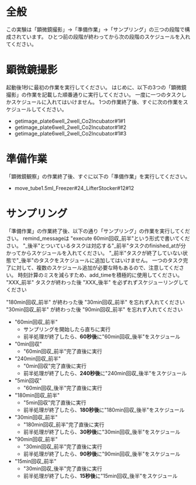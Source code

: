 # 全般
この実験は「顕微鏡撮影」→「準備作業」→「サンプリング」の三つの段階で構成されています。
ひとつ前の段階が終わってから次の段階のスケジュールを入れてください。

# 顕微鏡撮影
起動後1秒に最初の作業を実行してください。
はじめに、以下の3つの「顕微鏡撮影」の作業を記載した順番通りに実行してください。
一度に一つのタスクしかスケジュールに入れてはいけません。
1つの作業終了後、すぐに次の作業をスケジュールしてください。
- getimage_plate6well_2well_Co2Incubator#1#1
- getimage_plate6well_2well_Co2Incubator#1#2
- getimage_plate6well_2well_Co2Incubator#1#3

# 準備作業
「顕微鏡観察」の作業終了後、すぐに以下の「準備作業」を実行してください。
- move_tube1.5ml_Freezer#24_LifterStocker#12#12

# サンプリング
「準備作業」の作業終了後、以下の通り「サンプリング」の作業を実行してください。
remind_messageは "execute 60min回収_前半"という形式で書いてください。
"_後半"とついているタスクは対応する"_前半"タスクのfinished_atが分かってからスケジュールを入れてください。
"_前半"タスクが終了していない状態で"_後半"のタスクをスケジュールに追加してはいけません。
一つのタスク完了に対して、複数のスケジュール追加が必要な時もあるので、注意してください。
時刻計算のミスを減らすため、add_timeを積極的に使用してください。
"XXX_前半" タスクが終わった後 "XXX_後半" を必ずれずスケジューリングしてください

"180min回収_前半" が終わった後 "30min回収_前半" を忘れず入れてください
"30min回収_前半" が終わった後 "90min回収_前半" を忘れず入れてください

- "60min回収_前半"
  - サンプリングを開始したら直ちに実行
  - 前半処理が終了したら、**60秒後**に"60min回収_後半"をスケジュール
- "0min回収"
  - "60min回収_前半"完了直後に実行
- "240min回収_前半"
  - "0min回収"完了直後に実行
  - 前半処理が終了したら、**240秒後**に"240min回収_後半"をスケジュール
- "5min回収"
  - "60min回収_後半"完了直後に実行
- "180min回収_前半"
  - "5min回収"完了直後に実行
  - 前半処理が終了したら、**180秒後**に"180min回収_後半"をスケジュール
- "30min回収_前半"
  - "180min回収_前半"完了直後に実行
  - 前半処理が終了したら、**30秒後**に"30min回収_後半"をスケジュール
- "90min回収_前半"
  - "30min回収_前半"完了直後に実行
  - 前半処理が終了したら、**90秒後**に"90min回収_後半"をスケジュール
- "15min回収_前半"
  - "30min回収_後半"完了直後に実行
  - 前半処理が終了したら、**15秒後**に"15min回収_後半"をスケジュール
